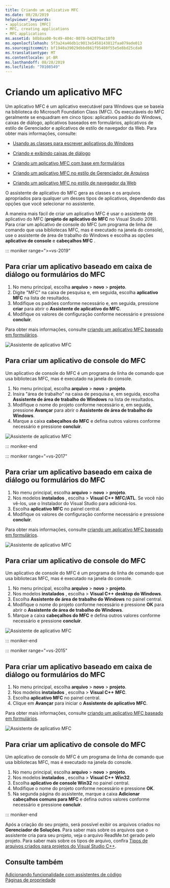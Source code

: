 ```yaml
---
title: Criando um aplicativo MFC
ms.date: 08/28/2019
helpviewer_keywords:
- applications [MFC]
- MFC, creating applications
- MFC applications
ms.assetid: b8b8aa08-9c49-404c-8078-b42079ac18f0
ms.openlocfilehash: 5f3a24a46db1c9013e5458143812faa079ade013
ms.sourcegitcommit: bf1940a39029dbbd861f95480f55e5e8bd25cda0
ms.translationtype: MT
ms.contentlocale: pt-BR
ms.lasthandoff: 08/28/2019
ms.locfileid: "70108549"
---
```

# <a name="creating-an-mfc-application"></a>Criando um aplicativo MFC

Um aplicativo MFC é um aplicativo executável para Windows que se baseia na biblioteca do Microsoft Foundation Class (MFC). Os executáveis do MFC geralmente se enquadram em cinco tipos: aplicativos padrão do Windows, caixas de diálogo, aplicativos baseados em formulários, aplicativos de estilo de Gerenciador e aplicativos de estilo de navegador da Web. Para obter mais informações, consulte:

- [Usando as classes para escrever aplicativos do Windows](../../mfc/using-the-classes-to-write-applications-for-windows.md)

- [Criando e exibindo caixas de diálogo](../../mfc/creating-and-displaying-dialog-boxes.md)

- [Criando um aplicativo MFC com base em formulários](../../mfc/reference/creating-a-forms-based-mfc-application.md)

- [Criando um aplicativo MFC no estilo de Gerenciador de Arquivos](../../mfc/reference/creating-a-file-explorer-style-mfc-application.md)

- [Criando um aplicativo MFC no estilo de navegador da Web](../../mfc/reference/creating-a-web-browser-style-mfc-application.md)

O assistente de aplicativo do MFC gera as classes e os arquivos apropriados para qualquer um desses tipos de aplicativos, dependendo das opções que você selecionar no assistente.


A maneira mais fácil de criar um aplicativo MFC é usar o assistente de aplicativo do MFC (**projeto de aplicativo do MFC** no Visual Studio 2019). Para criar um aplicativo de console do MFC (um programa de linha de comando que usa bibliotecas MFC, mas é executado na janela do console), use o assistente de área de trabalho do Windows e escolha as opções **aplicativo de console** e **cabeçalhos MFC** .

::: moniker range=">=vs-2019"

## <a name="to-create-an-mfc-forms-or-dialog-based-application"></a>Para criar um aplicativo baseado em caixa de diálogo ou formulários do MFC

1. No menu principal, escolha **arquivo** > **novo** > **projeto**.
1. Digite "MFC" na caixa de pesquisa e, em seguida, escolha **aplicativo MFC** na lista de resultados.
1. Modifique os padrões conforme necessário e, em seguida, pressione **criar** para abrir o **Assistente de aplicativo do MFC**.
1. Modifique os valores de configuração conforme necessário e pressione **concluir**.

Para obter mais informações, consulte [criando um aplicativo MFC baseado em formulários](creating-a-forms-based-mfc-application.md).

![Assistente de aplicativo MFC](media/mfc-app-wizard.png)

## <a name="to-create-an-mfc-console-application"></a>Para criar um aplicativo de console do MFC

Um aplicativo de console do MFC é um programa de linha de comando que usa bibliotecas MFC, mas é executado na janela do console.

1. No menu principal, escolha **arquivo** > **novo** > **projeto**.
1. Insira "área de trabalho" na caixa de pesquisa e, em seguida, escolha **Assistente de área de trabalho do Windows** na lista de resultados.
1. Modifique o nome do projeto conforme necessário e, em seguida, pressione **Avançar** para abrir o **Assistente de área de trabalho do Windows**.
1. Marque a caixa **cabeçalhos do MFC** e defina outros valores conforme necessário e pressione **concluir**.

![Assistente de aplicativo MFC](media/windows-desktop-wizard.png)

::: moniker-end

::: moniker range="=vs-2017"

## <a name="to-create-an-mfc-forms-or-dialog-based-application"></a>Para criar um aplicativo baseado em caixa de diálogo ou formulários do MFC

1. No menu principal, escolha **arquivo** > **novo** > **projeto**.
1. Nos modelos **instalados** , escolha  >  **Visual C++**  **MFC/ATL**. Se você não vê-los, use o Instalador do Visual Studio para adicioná-los.
1. Escolha **aplicativo MFC** no painel central.
1. Modifique os valores de configuração conforme necessário e pressione **concluir**.

Para obter mais informações, consulte [criando um aplicativo MFC baseado em formulários](creating-a-forms-based-mfc-application.md).

![Assistente de aplicativo MFC](media/mfc-app-wizard.png)

## <a name="to-create-an-mfc-console-application"></a>Para criar um aplicativo de console do MFC

Um aplicativo de console do MFC é um programa de linha de comando que usa bibliotecas MFC, mas é executado na janela do console.

1. No menu principal, escolha **arquivo** > **novo** > **projeto**.
1. Nos modelos **instalados** , escolha > **Visual C++**  **desktop do Windows**.
1. Escolha **Assistente de área de trabalho do Windows** no painel central.
1. Modifique o nome do projeto conforme necessário e pressione **OK** para abrir o **Assistente de área de trabalho do Windows**.
1. Marque a caixa **cabeçalhos do MFC** e defina outros valores conforme necessário e pressione **concluir**.

![Assistente de aplicativo MFC](media/windows-desktop-wizard-2017.png)

::: moniker-end

::: moniker range="=vs-2015"

## <a name="to-create-an-mfc-forms-or-dialog-based-application"></a>Para criar um aplicativo baseado em caixa de diálogo ou formulários do MFC

1. No menu principal, escolha **arquivo** > **novo** > **projeto**.
1. Nos modelos **instalados** , escolha > **Visual C++**  **MFC**.
1. Escolha **aplicativo MFC** no painel central.
1. Clique em **Avançar** para iniciar o **Assistente de aplicativo MFC**.

Para obter mais informações, consulte [criando um aplicativo MFC baseado em formulários](creating-a-forms-based-mfc-application.md).

![Assistente de aplicativo MFC](media/mfc-app-wizard-2015.png)

## <a name="to-create-an-mfc-console-application"></a>Para criar um aplicativo de console do MFC

Um aplicativo de console do MFC é um programa de linha de comando que usa bibliotecas MFC, mas é executado na janela do console.

1. No menu principal, escolha **arquivo** > **novo** > **projeto**.
1. Nos modelos **instalados** , escolha > **Visual C++**  **Win32**.
1. Escolha **aplicativo de console Win32** no painel central.
1. Modifique o nome do projeto conforme necessário e pressione **OK**.
1. Na segunda página do assistente, marque a caixa **Adicionar cabeçalhos comuns para MFC** e defina outros valores conforme necessário e pressione **concluir**.

::: moniker-end

Após a criação do seu projeto, será possível exibir os arquivos criados no **Gerenciador de Soluções**. Para saber mais sobre os arquivos que o assistente cria para seu projeto, veja o arquivo ReadMe.txt gerado pelo projeto. Para saber mais sobre os tipos de arquivo, confira [Tipos de arquivos criados para projetos do Visual Studio C++](../../build/reference/file-types-created-for-visual-cpp-projects.md).

## <a name="see-also"></a>Consulte também

[Adicionando funcionalidade com assistentes de código](../../ide/adding-functionality-with-code-wizards-cpp.md)<br/>
[Páginas de propriedade](../../build/reference/property-pages-visual-cpp.md)